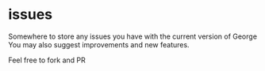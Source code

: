 # issues
Somewhere to store any issues you have with the current version of George
You may also suggest improvements and new features. 

Feel free to fork and PR
